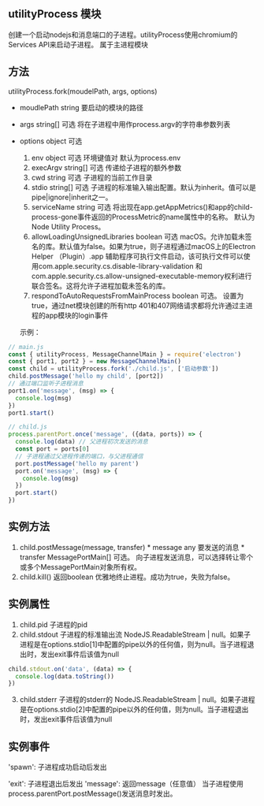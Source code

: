 ## utilityProcess 模块
创建一个启动nodejs和消息端口的子进程。utilityProcess使用chromium的 Services API来启动子进程。
属于主进程模块

## 方法
utilityProcess.fork(moudelPath, args, options)
 * moudlePath string 要启动的模块的路径
 * args string[] 可选 将在子进程中用作process.argv的字符串参数列表
 * options object 可选
   1. env object 可选 环境键值对 默认为process.env
   2. execArgv string[] 可选 传递给子进程的额外参数
   3. cwd string 可选 子进程的当前工作目录
   4. stdio string[] 可选 子进程的标准输入输出配置。默认为inherit。值可以是pipe|ignore|inherit之一。
   5. serviceName string 可选 将出现在app.getAppMetrics()和app的child-process-gone事件返回的ProcessMetric的name属性中的名称。
      默认为Node Utility Process。
   6. allowLoadingUnsignedLibraries boolean 可选 macOS。允许加载未签名的库。默认值为false。如果为true，则子进程通过macOS上的Electron Helper （Plugin）.app 辅助程序可执行文件启动，该可执行文件可以使用com.apple.security.cs.disable-library-validation 和com.apple.security.cs.allow-unsigned-executable-memory权利进行联合签名。这将允许子进程加载未签名的库。
   7. respondToAutoRequestsFromMainProcess boolean 可选。 设置为true，通过net模块创建的所有http 401和407网络请求都将允许通过主进程的app模块的login事件

   示例：
  ```javascript
  // main.js
  const { utilityProcess, MessageChannelMain } = require('electron')
  const { port1, port2 } = new MessageChannelMain()
  const child = utilityProcess.fork('./child.js', ['启动参数'])
  child.postMessage('hello my child', [port2])
  // 通过端口监听子进程消息
  port1.on('message', (msg) => {
    console.log(msg)
  })
  port1.start()
  ```

  ```javascript
  // child.js
  process.parentPort.once('message', ({data, ports}) => {
    console.log(data) // 父进程初次发送的消息
    const port = ports[0]
    // 子进程通过父进程传递的端口，与父进程通信
    port.postMessage('hello my parent')
    port.on('message', (msg) => {
      console.log(msg)
    })
    port.start()
  })
  ```

  ## 实例方法
  1. child.postMessage(message, transfer)
    * message any 要发送的消息
    * transfer MessagePortMain[] 可选。
  向子进程发送消息，可以选择转让零个或多个MessagePortMain对象所有权。
  2. child.kill()
  返回boolean 优雅地终止进程。成功为true，失败为false。

  ## 实例属性
  1. child.pid 子进程的pid
  2. child.stdout 子进程的标准输出流 NodeJS.ReadableStream | null。如果子进程是在options.stdio[1]中配置的pipe以外的任何值，则为null。当子进程退出时，发出exit事件后该值为null
  ```javascript
  child.stdout.on('data', (data) => {
    console.log(data.toString())
  })
  ```
  3. child.stderr 子进程的stderr的 NodeJS.ReadableStream | null。如果子进程是在options.stdio[2]中配置的pipe以外的任何值，则为null。当子进程退出时，发出exit事件后该值为null

  ## 实例事件
  'spawn': 子进程成功启动后发出

  'exit': 子进程退出后发出
  'message': 返回message（任意值） 当子进程使用process.parentPort.postMessage()发送消息时发出。